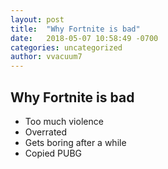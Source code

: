 ```yaml
---
layout: post
title:  "Why Fortnite is bad"
date:   2018-05-07 10:58:49 -0700
categories: uncategorized
author: vvacuum7
---
```


## Why Fortnite is bad

- Too much violence
- Overrated
- Gets boring after a while
- Copied PUBG
